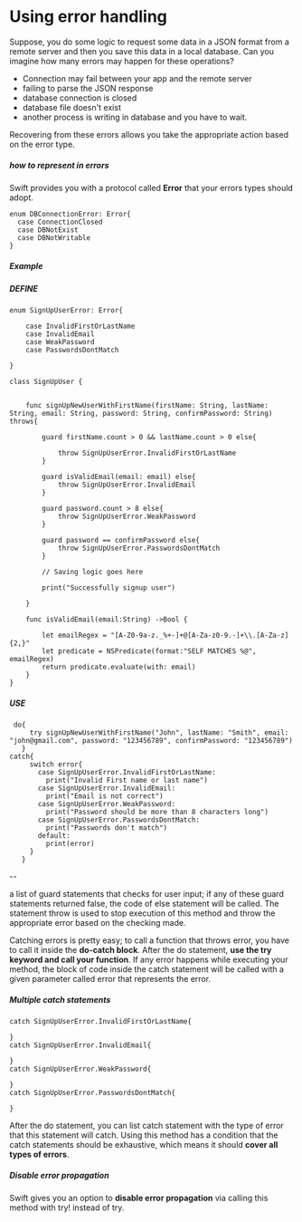 # Using error handling

Suppose, you do some logic to request some data in a JSON format from a remote server and then you save this data in a local database. Can you imagine how many errors may happen for these operations? 

* Connection may fail between your app and the remote server
* failing to parse the JSON response
* database connection is closed
* database file doesn't exist
* another process is writing in database and you have to wait. 

Recovering from these errors allows you take the appropriate action based on the error type.


##### how to represent in errors

Swift provides you with a protocol called **Error** that your errors types should adopt.

    enum DBConnectionError: Error{ 
      case ConnectionClosed 
      case DBNotExist 
      case DBNotWritable 
    } 
    


##### Example

##### DEFINE

    enum SignUpUserError: Error{
    
        case InvalidFirstOrLastName
        case InvalidEmail
        case WeakPassword
        case PasswordsDontMatch
    
    }

    class SignUpUser {
    

        func signUpNewUserWithFirstName(firstName: String, lastName: String, email: String, password: String, confirmPassword: String) throws{
            
            guard firstName.count > 0 && lastName.count > 0 else{
                
                throw SignUpUserError.InvalidFirstOrLastName
            }
            
            guard isValidEmail(email: email) else{
                throw SignUpUserError.InvalidEmail
            }
            
            guard password.count > 8 else{
                throw SignUpUserError.WeakPassword
            }
            
            guard password == confirmPassword else{
                throw SignUpUserError.PasswordsDontMatch
            }
            
            // Saving logic goes here
            
            print("Successfully signup user")
            
        }
    
        func isValidEmail(email:String) ->Bool {
            
            let emailRegex = "[A-Z0-9a-z._%+-]+@[A-Za-z0-9.-]+\\.[A-Za-z]{2,}"
            let predicate = NSPredicate(format:"SELF MATCHES %@", emailRegex)
            return predicate.evaluate(with: email)
        }    
    }


##### USE

     do{ 
         try signUpNewUserWithFirstName("John", lastName: "Smith", email: "john@gmail.com", password: "123456789", confirmPassword: "123456789") 
       } 
    catch{ 
         switch error{ 
           case SignUpUserError.InvalidFirstOrLastName: 
             print("Invalid First name or last name") 
           case SignUpUserError.InvalidEmail: 
             print("Email is not correct") 
           case SignUpUserError.WeakPassword: 
             print("Password should be more than 8 characters long") 
           case SignUpUserError.PasswordsDontMatch: 
             print("Passwords don't match") 
           default: 
             print(error) 
         } 
       } 



--

a list of guard statements that checks for user input; if any of these guard statements returned false, the code of else statement will be called. The statement throw is used to stop execution of this method and throw the appropriate error based on the checking made.

Catching errors is pretty easy;
to call a function that throws error, you have to call it inside the **do-catch block**. After the do statement, **use the try keyword and call your function**. If any error happens while executing your method, the block of code inside the catch statement will be called with a given parameter called error that represents the error.


##### Multiple catch statements

    catch SignUpUserError.InvalidFirstOrLastName{ 
     
    } 
    catch SignUpUserError.InvalidEmail{ 
     
    } 
    catch SignUpUserError.WeakPassword{ 
     
    } 
    catch SignUpUserError.PasswordsDontMatch{ 
     
    } 


After the do statement, you can list catch statement with the type of error that this statement will catch. Using this method has a condition that the catch statements should be exhaustive, which means it should **cover all types of errors**.



##### Disable error propagation

Swift gives you an option to **disable error propagation** via calling this method with try! instead of try.

